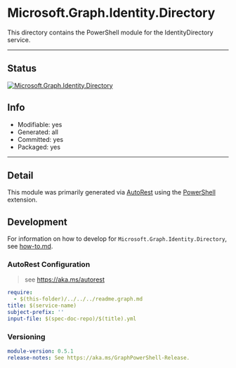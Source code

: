 <!-- region Generated -->
# Microsoft.Graph.Identity.Directory
This directory contains the PowerShell module for the IdentityDirectory service.

---
## Status
[![Microsoft.Graph.Identity.Directory](https://img.shields.io/powershellgallery/v/Microsoft.Graph.Identity.Directory.svg?style=flat-square&label=Microsoft.Graph.Identity.Directory "Microsoft.Graph.Identity.Directory")](https://www.powershellgallery.com/packages/Microsoft.Graph.Identity.Directory/)

## Info
- Modifiable: yes
- Generated: all
- Committed: yes
- Packaged: yes

---
## Detail
This module was primarily generated via [AutoRest](https://github.com/Azure/autorest) using the [PowerShell](https://github.com/Azure/autorest.powershell) extension.

## Development
For information on how to develop for `Microsoft.Graph.Identity.Directory`, see [how-to.md](how-to.md).
<!-- endregion -->

### AutoRest Configuration

> see https://aka.ms/autorest

``` yaml
require:
  - $(this-folder)/../../../readme.graph.md
title: $(service-name)
subject-prefix: ''
input-file: $(spec-doc-repo)/$(title).yml
```
### Versioning

``` yaml
module-version: 0.5.1
release-notes: See https://aka.ms/GraphPowerShell-Release.
```
